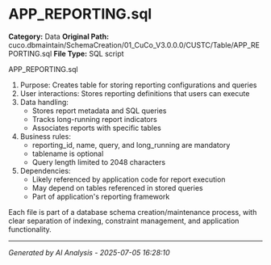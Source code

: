 # APP_REPORTING.sql

**Category:** Data
**Original Path:** cuco.dbmaintain/SchemaCreation/01_CuCo_V3.0.0.0/CUSTC/Table/APP_REPORTING.sql
**File Type:** SQL script

APP_REPORTING.sql
1. Purpose: Creates table for storing reporting configurations and queries
2. User interactions: Stores reporting definitions that users can execute
3. Data handling:
   - Stores report metadata and SQL queries
   - Tracks long-running report indicators
   - Associates reports with specific tables
4. Business rules:
   - reporting_id, name, query, and long_running are mandatory
   - tablename is optional
   - Query length limited to 2048 characters
5. Dependencies:
   - Likely referenced by application code for report execution
   - May depend on tables referenced in stored queries
   - Part of application's reporting framework

Each file is part of a database schema creation/maintenance process, with clear separation of indexing, constraint management, and application functionality.

---
*Generated by AI Analysis - 2025-07-05 16:28:10*
